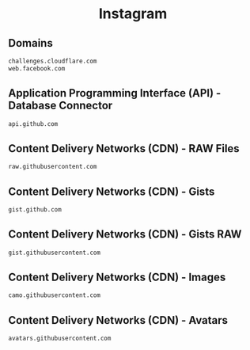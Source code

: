 


<h1 align="center">Instagram</h1>  


## Domains


```html
challenges.cloudflare.com
web.facebook.com
```  


## Application Programming Interface (API) - Database Connector


```html
api.github.com
```  


## Content Delivery Networks (CDN) - RAW Files


```html
raw.githubusercontent.com
```  


## Content Delivery Networks (CDN) - Gists


```html
gist.github.com
```  


## Content Delivery Networks (CDN) - Gists RAW


```html
gist.githubusercontent.com
```  


## Content Delivery Networks (CDN) - Images


```html
camo.githubusercontent.com
```  


## Content Delivery Networks (CDN) - Avatars


```html
avatars.githubusercontent.com
```  

